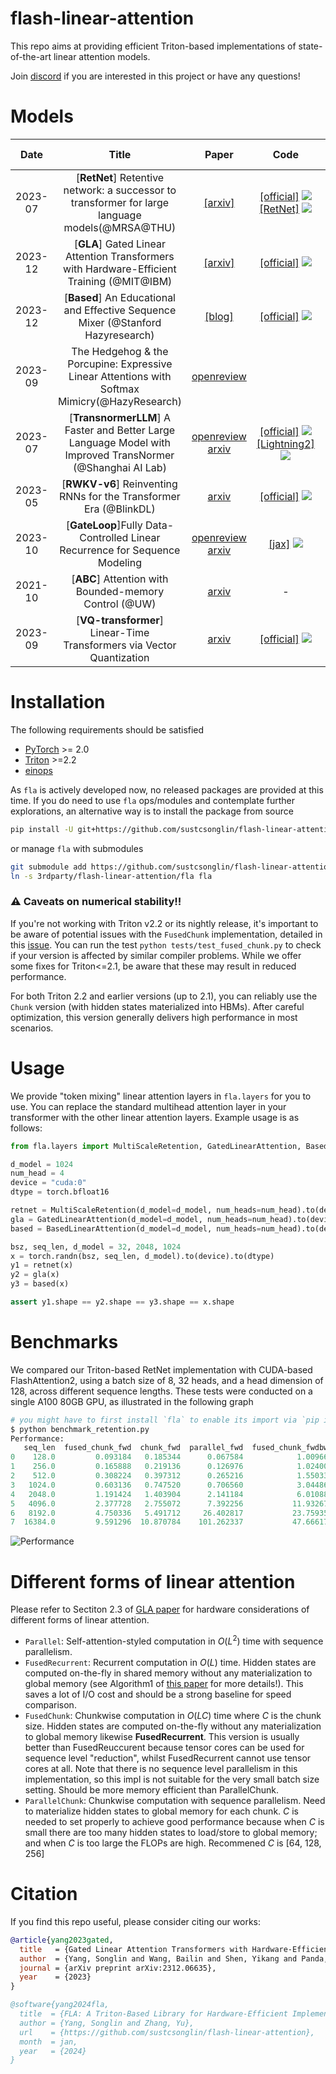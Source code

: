 # flash-linear-attention

This repo aims at providing efficient Triton-based implementations of state-of-the-art linear attention models.

Join [discord](https://discord.gg/vDaJTmKNcS) if you are interested in this project or have any questions!  


# Models

|  Date   |                                                   Title                                                    |                                               Paper                                                |                                                                                                                                                     Code                                                                                                                                                     |                 Causal (Autoregressive)                  |  Bidirectional  |
| :-----: | :--------------------------------------------------------------------------------------------------------: | :------------------------------------------------------------------------------------------------: | :----------------------------------------------------------------------------------------------------------------------------------------------------------------------------------------------------------------------------------------------------------------------------------------------------------: | :------------------------------------------------------: | :-------------: |
| 2023-07 |      [**RetNet**] Retentive network: a successor to transformer for large language models(@MRSA@THU)       |                            [[arxiv]](https://arxiv.org/abs/2307.08621)                             |         [[official]](https://github.com/microsoft/torchscale/tree/main) ![](https://img.shields.io/github/stars/microsoft/torchscale.svg?style=social)[[RetNet]](https://github.com/Jamie-Stirling/RetNet/tree/main) ![](https://img.shields.io/github/stars/Jamie-Stirling/RetNet.svg?style=social)         | Parallel✅   FusedRecurrent✅ FusedChunk✅  ParallelChunk ✅ |                 |
| 2023-12 |         [**GLA**] Gated Linear Attention Transformers with Hardware-Efficient Training (@MIT@IBM)          |                            [[arxiv]](https://arxiv.org/abs/2312.06635)                             |                                                                           [[official]](https://github.com/berlino/gated_linear_attention) ![](https://img.shields.io/github/stars/berlino/gated_linear_attention.svg?style=social)                                                                           |        FusedRecurrent✅ ParallelChunk✅ FusedChunk✅        | FusedRecurrent✅ |
| 2023-12 |              [**Based**] An Educational and Effective Sequence Mixer (@Stanford Hazyresearch)              |             [[blog]](https://hazyresearch.stanford.edu/blog/2023-12-11-zoology2-based)             |                                                                                     [[official]](https://github.com/HazyResearch/zoology) ![](https://img.shields.io/github/stars/HazyResearch/zoology.svg?style=social)                                                                                     |                  Parallel✅ FusedChunk✅                   |
| 2023-09 |       The Hedgehog & the Porcupine: Expressive Linear Attentions with Softmax Mimicry(@HazyResearch)       |                      [openreview](https://openreview.net/forum?id=4g02l2N2Nx)                      |                                                                                                                                                                                                                                                                                                              |                           TODO                           |
| 2023-07 | [**TransnormerLLM**] A Faster and Better Large Language Model with Improved TransNormer (@Shanghai AI Lab) | [openreview](https://openreview.net/forum?id=OROKjdAfjs) [arxiv](https://arxiv.org/abs/2307.14995) | [[official]](https://github.com/OpenNLPLab/TransnormerLLM) ![](https://img.shields.io/github/stars/OpenNLPLab/TransnormerLLM.svg?style=social)    [[Lightning2]](https://github.com/OpenNLPLab/lightning-attention) ![](https://img.shields.io/github/stars/OpenNLPLab/lightning-attention.svg?style=social) |                           TODO                           |
| 2023-05 |                     [**RWKV-v6**] Reinventing RNNs for the Transformer Era (@BlinkDL)                      |                             [arxiv](https://arxiv.org/abs/2305.13048)                              |                                                                                          [[official]](https://github.com/BlinkDL/RWKV-LM) ![](https://img.shields.io/github/stars/BlinkDL/RWKV-LM.svg?style=social)                                                                                          |                           TODO                           |
| 2023-10 |                [**GateLoop**]Fully Data-Controlled Linear Recurrence for Sequence Modeling                 | [openreview](https://openreview.net/forum?id=02Ug9N8DCI) [arxiv](https://arxiv.org/abs/2311.01927) |                                                                            [[jax]](https://github.com/lucidrains/gateloop-transformer) ![](https://img.shields.io/github/stars/lucidrains/gateloop-transformer.svg?style=social)                                                                             |                           TODO                           |
| 2021-10 |                           [**ABC**] Attention with Bounded-memory Control (@UW)                            |                             [arxiv](https://arxiv.org/abs/2110.02488)                              |                                                                                                                                                      -                                                                                                                                                       |                           TODO                           |
| 2023-09 |                   [**VQ-transformer**] Linear-Time Transformers via Vector Quantization                    |                             [arxiv](https://arxiv.org/abs/2309.16354)                              |                                                                            [[official]](https://github.com/transformer-vq/transformer_vq) ![](https://img.shields.io/github/stars/transformer-vq/transformer_vq.svg?style=social)                                                                            |                           TODO                           |

# Installation

The following requirements should be satisfied 
- [PyTorch](https://pytorch.org/) >= 2.0
- [Triton](https://github.com/openai/triton) >=2.2
- [einops](https://einops.rocks/)

As `fla` is actively developed now, no released packages are provided at this time.
If you do need to use `fla` ops/modules and contemplate further explorations, an alternative way is to install the package from source
```sh
pip install -U git+https://github.com/sustcsonglin/flash-linear-attention
```
or manage `fla` with submodules
```sh
git submodule add https://github.com/sustcsonglin/flash-linear-attention.git 3rdparty/flash-linear-attention
ln -s 3rdparty/flash-linear-attention/fla fla
```

### ⚠️ Caveats on numerical stability!!

If you're not working with Triton v2.2 or its nightly release, it's important to be aware of potential issues with the `FusedChunk` implementation, detailed in this [issue](https://github.com/openai/triton/issues/2852). 
You can run the test `python tests/test_fused_chunk.py` to check if your version is affected by similar compiler problems. 
While we offer some fixes for Triton<=2.1, be aware that these may result in reduced performance.

For both Triton 2.2 and earlier versions (up to 2.1), you can reliably use the `Chunk` version (with hidden states materialized into HBMs).
After careful optimization, this version generally delivers high performance in most scenarios.

# Usage

We provide "token mixing" linear attention layers in `fla.layers` for you to use. You can replace the standard multihead attention layer in your transformer with the other linear attention layers. Example usage is as follows: 
```py
from fla.layers import MultiScaleRetention, GatedLinearAttention, BasedLinearAttention 

d_model = 1024
num_head = 4
device = "cuda:0"
dtype = torch.bfloat16

retnet = MultiScaleRetention(d_model=d_model, num_heads=num_head).to(device).to(dtype)
gla = GatedLinearAttention(d_model=d_model, num_heads=num_head).to(device).to(dtype)
based = BasedLinearAttention(d_model=d_model, num_heads=num_head).to(device).to(dtype)

bsz, seq_len, d_model = 32, 2048, 1024
x = torch.randn(bsz, seq_len, d_model).to(device).to(dtype)
y1 = retnet(x)
y2 = gla(x)
y3 = based(x)

assert y1.shape == y2.shape == y3.shape == x.shape
```

# Benchmarks

We compared our Triton-based RetNet implementation with CUDA-based FlashAttention2, using a batch size of 8, 32 heads, and a head dimension of 128, across different sequence lengths. 
These tests were conducted on a single A100 80GB GPU, as illustrated in the following graph
```py
# you might have to first install `fla` to enable its import via `pip install -e .`
$ python benchmark_retention.py
Performance:
   seq_len  fused_chunk_fwd  chunk_fwd  parallel_fwd  fused_chunk_fwdbwd  chunk_fwdbwd  parallel_fwdbwd  flash_fwd  flash_fwdbwd
0    128.0         0.093184   0.185344      0.067584            1.009664      1.591296         1.044480   0.041984      0.282624
1    256.0         0.165888   0.219136      0.126976            1.024000      1.596928         1.073152   0.074752      0.413696
2    512.0         0.308224   0.397312      0.265216            1.550336      1.603584         1.301504   0.156672      0.883712
3   1024.0         0.603136   0.747520      0.706560            3.044864      3.089408         3.529728   0.467968      2.342912
4   2048.0         1.191424   1.403904      2.141184            6.010880      6.059008        11.009024   1.612800      7.135232
5   4096.0         2.377728   2.755072      7.392256           11.932672     11.938816        37.792770   5.997568     24.435200
6   8192.0         4.750336   5.491712     26.402817           23.759359     23.952385       141.014023  22.682114     90.619904
7  16384.0         9.591296  10.870784    101.262337           47.666176     48.745472       539.853821  91.346947    346.318848
```

![Performance](https://github.com/sustcsonglin/flash-linear-attention/assets/30831390/36961182-da39-48ba-96a6-84c572ce51d7)


# Different forms of linear attention

Please refer to Sectiton 2.3 of [GLA paper](https://arxiv.org/pdf/2312.06635.pdf) for hardware considerations of different forms of linear attention.

* `Parallel`: Self-attention-styled computation in $O(L^2)$ time with sequence parallelism.
* `FusedRecurrent`: Recurrent computation in $O(L)$ time. Hidden states are computed on-the-fly in shared memory without any materialization to global memory (see Algorithm1 of [this paper](https://arxiv.org/pdf/2006.16236.pdf) for more details!). This saves a lot of I/O cost and should be a strong baseline for speed comparison.
* `FusedChunk`: Chunkwise computation in $O(LC)$ time where $C$ is the chunk size. Hidden states are computed on-the-fly without any materialization to global memory likewise **FusedRecurrent**. This version is usually better than FusedReuccurent because tensor cores can be used for sequence level "reduction", whilst FusedRecurrent cannot use tensor cores at all.  Note that there is no sequence level parallelism in this implementation, so this impl is not suitable for the very small batch size setting. Should be more memory efficient than ParallelChunk. 
* `ParallelChunk`: Chunkwise computation with sequence parallelism. Need to materialize hidden states to global memory for each chunk. $C$ is needed to set properly to achieve good performance because when $C$ is small there are too many hidden states to load/store to global memory; and when $C$ is too large the FLOPs are high. Recommened $C$ is [64, 128, 256]


# Citation
If you find this repo useful, please consider citing our works:
```bib
@article{yang2023gated,
  title   = {Gated Linear Attention Transformers with Hardware-Efficient Training},
  author  = {Yang, Songlin and Wang, Bailin and Shen, Yikang and Panda, Rameswar and Kim, Yoon},
  journal = {arXiv preprint arXiv:2312.06635},
  year    = {2023}
}

@software{yang2024fla,
  title  = {FLA: A Triton-Based Library for Hardware-Efficient Implementations of Linear Attention Mechanism},
  author = {Yang, Songlin and Zhang, Yu},
  url    = {https://github.com/sustcsonglin/flash-linear-attention},
  month  = jan,
  year   = {2024}
}
```
